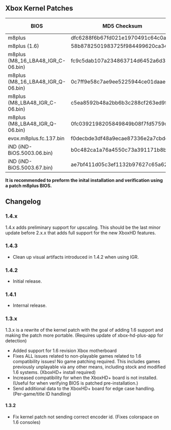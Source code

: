 ## Xbox Kernel Patches

| BIOS                                  | MD5 Checksum                     | Patch Version | Status      | IPS Patch | Guide |
| ------------------------------------- | -------------------------------- | ------------- | ----------- | --------- | ----- |
| m8plus                                | dfc6288f6b67fd021e1970491c64c0a0 |         1.4.3 | Verified    | [Link](https://github.com/MakeMHz/xbox-hd-plus/raw/master/patches/ips/m8plus.ips) | [Link](https://github.com/MakeMHz/xbox-hd-plus/blob/master/manual/Kernel%20Patch%20-%20m8plus.md)  |
| m8plus (1.6)                          | 58b8782501983725f984499620ca342b |         1.4.3 | Verified    | [Link](https://github.com/MakeMHz/xbox-hd-plus/raw/master/patches/ips/m8plus.ips) | [Link](https://github.com/MakeMHz/xbox-hd-plus/blob/master/manual/Kernel%20Patch%20-%20m8plus.md)  |
| m8plus (M8_16_LBA48_IGR_C-06.bin)     | fc9c5dab107a234863714d6452a6d3bb |         1.4.3 | Verified    | [Link](https://github.com/MakeMHz/xbox-hd-plus/raw/master/patches/ips/m8plus.ips) | [Link](https://github.com/MakeMHz/xbox-hd-plus/blob/master/manual/Kernel%20Patch%20-%20m8plus.md)  |
| m8plus (M8_16_LBA48_IGR_Q-06.bin)     | 0c7ff9e58c7ae9ee5225944ce01daae1 |         1.4.3 | Verified    | [Link](https://github.com/MakeMHz/xbox-hd-plus/raw/master/patches/ips/m8plus.ips) | [Link](https://github.com/MakeMHz/xbox-hd-plus/blob/master/manual/Kernel%20Patch%20-%20m8plus.md)  |
| m8plus (M8_LBA48_IGR_C-06.bin)        | c5ea8592b48a2bb6b3c288cf263ed9f3 |         1.4.3 | Verified    | [Link](https://github.com/MakeMHz/xbox-hd-plus/raw/master/patches/ips/m8plus.ips) | [Link](https://github.com/MakeMHz/xbox-hd-plus/blob/master/manual/Kernel%20Patch%20-%20m8plus.md)  |
| m8plus (M8_LBA48_IGR_Q-06.bin)        | 0fc0392198205849849b08f7fd5759c1 |         1.4.3 | Verified    | [Link](https://github.com/MakeMHz/xbox-hd-plus/raw/master/patches/ips/m8plus.ips) | [Link](https://github.com/MakeMHz/xbox-hd-plus/blob/master/manual/Kernel%20Patch%20-%20m8plus.md)  |
| evox.m8plus.fc.137.bin                | f0decbde3df48a9ecae87336e2a7cbdd |         1.4.3 | Verified    | [Link](https://github.com/MakeMHz/xbox-hd-plus/raw/master/patches/ips/m8plus.ips) | [Link](https://github.com/MakeMHz/xbox-hd-plus/blob/master/manual/Kernel%20Patch%20-%20m8plus.md)  |
| iND (iND-BiOS.5003.06.bin)            | b0c482ca1a76a4550c73a391171b8bb1 |         1.4.3 | Beta *      | [Link](https://github.com/MakeMHz/xbox-hd-plus/raw/master/patches/ips/ind-bios.5003.xx.ips) | [Link](https://github.com/MakeMHz/xbox-hd-plus/blob/master/manual/Kernel%20Patch%20-%20ind.md)  |
| iND (iND-BiOS.5003.67.bin)            | ae7bf411d05c3ef1132b97627c65a62f |         1.4.3 | Beta *      | [Link](https://github.com/MakeMHz/xbox-hd-plus/raw/master/patches/ips/ind-bios.5003.xx.ips) | [Link](https://github.com/MakeMHz/xbox-hd-plus/blob/master/manual/Kernel%20Patch%20-%20ind.md)  |

**It is recommended to preform the inital installation and verification using a patch m8plus BIOS.**

## Changelog

### 1.4.x
1.4.x adds preliminary support for upscaling. This should be the last minor update before 2.x.x that adds full support for the new XboxHD features.

### 1.4.3
  *  Clean up visual artifacts introduced in 1.4.2 when using IGR.

### 1.4.2
  *  Initial release.

### 1.4.1
  *  Internal release.

### 1.3.x
1.3.x is a rewrite of the kernel patch with the goal of adding 1.6 support and making the patch more portable. (Requires update of xbox-hd-plus-app for detection)
  *  Added support for 1.6 revision Xbox motherboard
  *  Fixes ALL issues related to non-playable games related to 1.6 compatibility issues! No game patching required. This includes games previously unplayable via any other means, including stock and modified 1.6 systems. (XboxHD+ install required)
  *  Increased compatibility for when the XboxHD+ board is not installed. (Useful for when verifying BIOS is patched pre-installation.)
  *  Send additional data to the XboxHD+ board for edge case handling. (Per-game/title ID handling)

#### 1.3.2
  *  Fix kernel patch not sending correct encoder id. (Fixes colorspace on 1.6 consoles)
